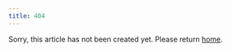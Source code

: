 ```yaml
---
title: 404
---
```

Sorry, this article has not been created yet. Please return <a href="/">home</a>.
